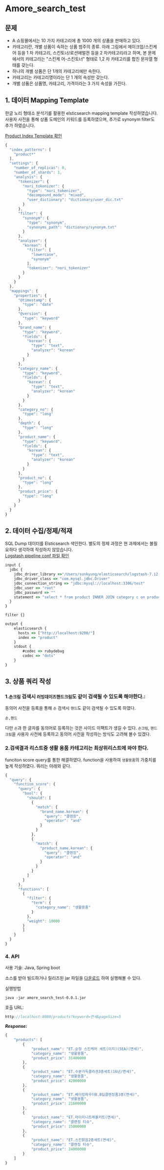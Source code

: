 # Amore_search_test
## 문제
* A 쇼핑몰에서는 10 가지 카테고리에 총 1000 개의 상품을 판매하고 있다.
* 카테고리란, 개별 상품이 속하는 상품 범주의 종류. 아래 그림에서 메이크업/스킨케어 등을 1 차 카테고리, 스킨토너/로션에멀젼 등을 2 차카테고리라고 하며, 본 문제에서의 카테고리는 "스킨케 어-스킨토너" 형태로 1,2 차 카테고리를 합친 문자열 형태를 갖는다.
* 하나의 개별 상품은 단 1개의 카테고리에만 속한다.
* 카테고리는 카테고리명이라는 단 1 개의 속성만 갖는다.
* 개별 상품은 상품명, 카테고리, 가격이라는 3 가지 속성을 가진다.

## 1. 데이터 Mapping Template
한글 노리 형태소 분석기를 활용한 elsticsearch mapping template 작성하였습니다. 사용자 사전을 통해 상품 도메인의 키워드를 등록하였으며, 추가로 synonym filter도 추가 하였습니다.

[Product Index Template 확인](https://github.com/SunKyungCho/amore_search_test/blob/main/product_index_tempalte.json) 

```javascript
{
  "index_patterns": [
    "product*"
  ], 
  "settings": {
    "number_of_replicas": 0,
    "number_of_shards": 1,
    "analysis": {
      "tokenizer": {
        "nori_tokenizer": {
          "type": "nori_tokenizer",
          "decompound_mode": "mixed",
          "user_dictionary": "dictionary/user_dic.txt"
        }
      },
      "filter": {
        "synonym": {
          "type": "synonym",
          "synonyms_path": "dictionary/synonym.txt"
        }
      },
      "analyzer": {
        "korean": {
          "filter": [
            "lowercase",
            "synonym"
          ],
          "tokenizer": "nori_tokenizer"
        }
      }
    }
  },
  "mappings": {
    "properties": {
      "@timestamp": {
        "type": "date"
      },
      "@version": {
        "type": "keyword"
      },
      "brand_name": {
        "type": "keyword",
        "fields": {
          "korean": {
            "type": "text",
            "analyzer": "korean"
          }
        }
      },
      "category_name": {
        "type": "keyword",
        "fields": {
          "korean": {
            "type": "text",
            "analyzer": "korean"
          }
        }
      },
      "category_no": {
        "type": "long"
      },
      "depth": {
        "type": "long"
      },
      "product_name": {
        "type": "keyword",
        "fields": {
          "korean": {
            "type": "text",
            "analyzer": "korean"
          }
        }
      },
      "product_no": {
        "type": "long"
      },
      "product_price": {
        "type": "long"
      }
    }
  }
}


```


## 2. 데이터 수집/정제/적재
SQL Dump 데이터를 Elsticsearch 색인한다. 별도의 정제 과정은 현 과제에서는 불필요하다 생각하여 작성하지 않았습니다.  
[Logstash pipeline conf 파일 확인](https://github.com/SunKyungCho/amore_search_test/blob/main/product_logstash.conf)

```javascript
input {
  jdbc {
    jdbc_driver_library =>"/Users/sunkyung/elasticsearch/logstash-7.12.0/mysql-connector-java-8.0.18.jar" 
    jdbc_driver_class => "com.mysql.jdbc.Driver"
    jdbc_connection_string => "jdbc:mysql://localhost:3306/test"
    jdbc_user => "root"
    jdbc_password => ""
    statement => "select * from product INNER JOIN category c on product.category_no = c.category_no"
  }
}

filter {}

output {
    elasticsearch {
      hosts => ["http://localhost:9200/"]
      index => "product"
    }
    stdout {
        #codec => rubydebug
        codec => "dots"
    }
}
```

## 3. 상품 쿼리 작성

### 1.`손크림` 검색시 `러빙데이즈핸드크림`도 같이 검색될 수 있도록 해야한다.:
동의어 사전을 등록을 통해 `손` 검색시 `핸드`도 같이 검색될 수 있도록 하였다. 
```text
손,핸드
```
다만 `손`과 한 글자를 동의어로 등록하는 것은 사이드 이팩트가 생길 수 있다. `손크림`, `핸드크림`을 사용자 사전에 등록하고 동의어 사전을 작성하는 방식도 고려해 볼수 있겠다. 

### 2.검색결과 리스트중 생활 용품 카테고리는 최상위리스트에 와야 한다.
funciton score query를 통한 해결하였다. function을 사용하여 `생활용품`의 가중치를 높게 작성하였다. 
쿼리는 아래와 같다. 
```javascript
{
  "query": {
    "function_score": {
      "query": {
        "bool": {
          "should": [
            {
              "match": {
                "brand_name.korean": {
                  "query": "클렌징",
                  "operator": "and"
                }
              }
            },
            {
              "match": {
                "product_name.korean": {
                  "query": "클렌징",
                  "operator": "and"
                }
              }
            }
          ]
        }
      },
      "functions": [
        {
          "filter": {
            "term": {
              "category_name": "생활용품"
            }
          }, 
          "weight": 10000
        }
        ]
    }
  }
}
```
 
### 4. API 
사용 기술: Java, Spring boot

소스를 받아 빌드하거나 릴리즈된 jar 파일을 [다운로드](https://github.com/SunKyungCho/amore_search_test/releases/tag/0.0.1) 하여 실행해볼 수 있다.

실행방법
```
java -jar amore_search_test-0.0.1.jar

```

호출 URL:
```javascript
http://localhost:8080/products?keyword=면세&pageSize=5
```

***Response:***
```javascript
{
    "products": [
        {
            "product_name": "ET.순정 스킨케어 세트(이지)(5EA)(면세)",
            "category_name": "생활용품",
            "product_price": 31400000
        },
        {
            "product_name": "ET.수분가득콜라겐3종세트(16년/면세)",
            "category_name": "생활용품",
            "product_price": 42000000
        },
        {
            "product_name": "ET.베이킹파우더B.B딥클렌징폼3종(면세)",
            "category_name": "생활용품",
            "product_price": 21600000
        },
        {
            "product_name": "ET.마이미니트래블키트(면세)",
            "category_name": "클랜징 티슈",
            "product_price": 15000000
        },
        {
            "product_name": "ET.스킨맑음2종세트(면세)",
            "category_name": "클랜징 티슈",
            "product_price": 24000000
        }
    ]
}
```
